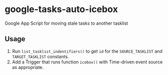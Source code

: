 # google-tasks-auto-icebox
Google App Script for moving stale tasks to another tasklist

## Usage
1. Run `list_tasklist_indentifiers()` to get `id` for the `SOURCE_TASKLIST` and `TARGET_TASKLIST` constants.
2. Add a Trigger that runs function `icebox()` with Time-driven event source as appropriate.
